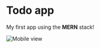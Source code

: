 # Todo app

My first app using the **MERN** stack!

![Mobile view](https://github.com/Edvinest/mern-todo-app/assets/66338497/2ee9bd81-9ca5-4ef8-b5fd-840036bb6fc0)
